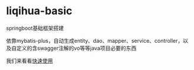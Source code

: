 # liqihua-basic
springboot基础框架搭建  

依靠mybatis-plus，自动生成entity、dao、mapper、service、controller，以及自定义的含swagger注解的vo等等java项目必要的东西  

我们来看看[快速使用](https://github.com/liqihua/liqihua-basic/wiki/%E5%BF%AB%E9%80%9F%E4%BD%BF%E7%94%A8)

